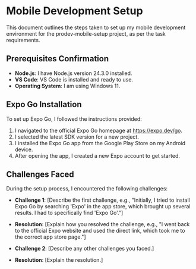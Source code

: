 # Mobile Development Setup

This document outlines the steps taken to set up my mobile development environment for the prodev-mobile-setup project, as per the task requirements.

## Prerequisites Confirmation

- **Node.js**: I have Node.js version 24.3.0 installed.
- **VS Code**: VS Code is installed and ready to use.
- **Operating System**: I am using Windows 11.

## Expo Go Installation

To set up Expo Go, I followed the instructions provided:

1.  I navigated to the official Expo Go homepage at https://expo.dev/go.
2.  I selected the latest SDK version for a new project.
3.  I installed the Expo Go app from the Google Play Store on my Android device.
4.  After opening the app, I created a new Expo account to get started.

## Challenges Faced

During the setup process, I encountered the following challenges:

- **Challenge 1**: [Describe the first challenge, e.g., "Initially, I tried to install Expo Go by searching 'Expo' in the app store, which brought up several results. I had to specifically find 'Expo Go'."]
- **Resolution**: [Explain how you resolved the challenge, e.g., "I went back to the official Expo website and used the direct link, which took me to the correct app store page."]

- **Challenge 2**: [Describe any other challenges you faced.]
- **Resolution**: [Explain the resolution.]